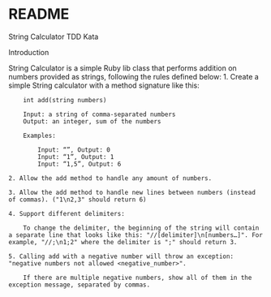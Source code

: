 # README

String Calculator TDD Kata

Introduction

String Calculator is a simple Ruby lib class that performs addition on numbers provided as strings, following the rules defined below:
    1. Create a simple String calculator with a method signature like this:

        int add(string numbers)
        
        Input: a string of comma-separated numbers
        Output: an integer, sum of the numbers
    
        Examples:

            Input: “”, Output: 0
            Input: “1”, Output: 1
            Input: “1,5”, Output: 6
    
    2. Allow the add method to handle any amount of numbers.

    3. Allow the add method to handle new lines between numbers (instead of commas). ("1\n2,3" should return 6)

    4. Support different delimiters:

        To change the delimiter, the beginning of the string will contain a separate line that looks like this: "//[delimiter]\n[numbers…]". For example, "//;\n1;2" where the delimiter is ";" should return 3.
    
    5. Calling add with a negative number will throw an exception: "negative numbers not allowed <negative_number>".

        If there are multiple negative numbers, show all of them in the exception message, separated by commas.

